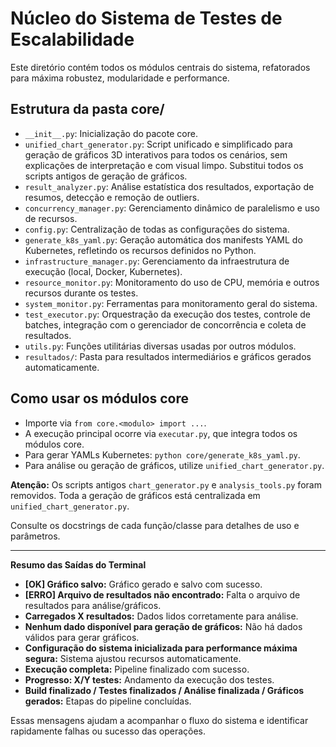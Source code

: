 # Núcleo do Sistema de Testes de Escalabilidade

Este diretório contém todos os módulos centrais do sistema, refatorados para máxima robustez, modularidade e performance.

## Estrutura da pasta core/

- `__init__.py`: Inicialização do pacote core.
- `unified_chart_generator.py`: Script unificado e simplificado para geração de gráficos 3D interativos para todos os cenários, sem explicações de interpretação e com visual limpo. Substitui todos os scripts antigos de geração de gráficos.
- `result_analyzer.py`: Análise estatística dos resultados, exportação de resumos, detecção e remoção de outliers.
- `concurrency_manager.py`: Gerenciamento dinâmico de paralelismo e uso de recursos.
- `config.py`: Centralização de todas as configurações do sistema.
- `generate_k8s_yaml.py`: Geração automática dos manifests YAML do Kubernetes, refletindo os recursos definidos no Python.
- `infrastructure_manager.py`: Gerenciamento da infraestrutura de execução (local, Docker, Kubernetes).
- `resource_monitor.py`: Monitoramento do uso de CPU, memória e outros recursos durante os testes.
- `system_monitor.py`: Ferramentas para monitoramento geral do sistema.
- `test_executor.py`: Orquestração da execução dos testes, controle de batches, integração com o gerenciador de concorrência e coleta de resultados.
- `utils.py`: Funções utilitárias diversas usadas por outros módulos.
- `resultados/`: Pasta para resultados intermediários e gráficos gerados automaticamente.

## Como usar os módulos core

- Importe via `from core.<modulo> import ...`.
- A execução principal ocorre via `executar.py`, que integra todos os módulos core.
- Para gerar YAMLs Kubernetes: `python core/generate_k8s_yaml.py`.
- Para análise ou geração de gráficos, utilize `unified_chart_generator.py`.

**Atenção:** Os scripts antigos `chart_generator.py` e `analysis_tools.py` foram removidos. Toda a geração de gráficos está centralizada em `unified_chart_generator.py`.

Consulte os docstrings de cada função/classe para detalhes de uso e parâmetros.

---

**Resumo das Saídas do Terminal**

- **[OK] Gráfico salvo:** Gráfico gerado e salvo com sucesso.
- **[ERRO] Arquivo de resultados não encontrado:** Falta o arquivo de resultados para análise/gráficos.
- **Carregados X resultados:** Dados lidos corretamente para análise.
- **Nenhum dado disponível para geração de gráficos:** Não há dados válidos para gerar gráficos.
- **Configuração do sistema inicializada para performance máxima segura:** Sistema ajustou recursos automaticamente.
- **Execução completa:** Pipeline finalizado com sucesso.
- **Progresso: X/Y testes:** Andamento da execução dos testes.
- **Build finalizado / Testes finalizados / Análise finalizada / Gráficos gerados:** Etapas do pipeline concluídas.

Essas mensagens ajudam a acompanhar o fluxo do sistema e identificar rapidamente falhas ou sucesso das operações.
